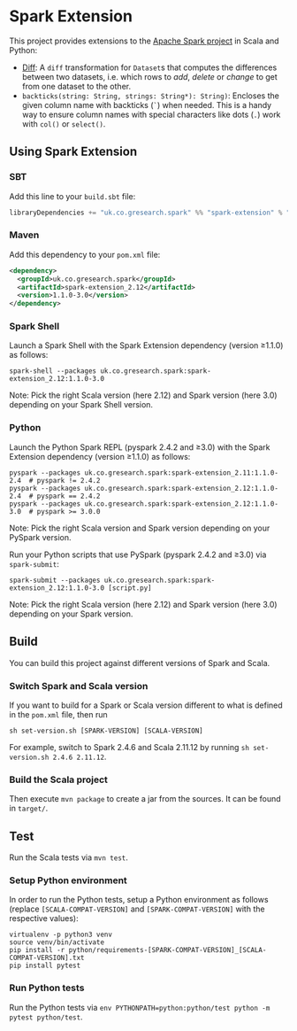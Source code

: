 # Spark Extension

This project provides extensions to the [Apache Spark project](https://spark.apache.org/) in Scala and Python:
- [Diff](DIFF.md): A `diff` transformation for `Dataset`s that computes the differences between
two datasets, i.e. which rows to _add_, _delete_ or _change_ to get from one dataset to the other.
- `backticks(string: String, strings: String*): String)`: Encloses the given column name with backticks (`` ` ``) when needed.
  This is a handy way to ensure column names with special characters like dots (`.`) work with `col()` or `select()`.

## Using Spark Extension

### SBT

Add this line to your `build.sbt` file:

```sbt
libraryDependencies += "uk.co.gresearch.spark" %% "spark-extension" % "1.1.0-3.0"
```

### Maven

Add this dependency to your `pom.xml` file:

```xml
<dependency>
  <groupId>uk.co.gresearch.spark</groupId>
  <artifactId>spark-extension_2.12</artifactId>
  <version>1.1.0-3.0</version>
</dependency>
```

### Spark Shell

Launch a Spark Shell with the Spark Extension dependency (version ≥1.1.0) as follows:

```shell script
spark-shell --packages uk.co.gresearch.spark:spark-extension_2.12:1.1.0-3.0
```

Note: Pick the right Scala version (here 2.12) and Spark version (here 3.0) depending on your Spark Shell version.

### Python

Launch the Python Spark REPL (pyspark 2.4.2 and ≥3.0) with the Spark Extension dependency (version ≥1.1.0) as follows:

```shell script
pyspark --packages uk.co.gresearch.spark:spark-extension_2.11:1.1.0-2.4  # pyspark != 2.4.2
pyspark --packages uk.co.gresearch.spark:spark-extension_2.12:1.1.0-2.4  # pyspark == 2.4.2
pyspark --packages uk.co.gresearch.spark:spark-extension_2.12:1.1.0-3.0  # pyspark >= 3.0.0
```

Note: Pick the right Scala version and Spark version depending on your PySpark version.

Run your Python scripts that use PySpark (pyspark 2.4.2 and ≥3.0) via `spark-submit`:

```shell script
spark-submit --packages uk.co.gresearch.spark:spark-extension_2.12:1.1.0-3.0 [script.py]
```

Note: Pick the right Scala version (here 2.12) and Spark version (here 3.0) depending on your Spark version.

## Build

You can build this project against different versions of Spark and Scala.

### Switch Spark and Scala version

If you want to build for a Spark or Scala version different to what is defined in the `pom.xml` file, then run

```shell script
sh set-version.sh [SPARK-VERSION] [SCALA-VERSION]
```

For example, switch to Spark 2.4.6 and Scala 2.11.12 by running `sh set-version.sh 2.4.6 2.11.12`.

### Build the Scala project

Then execute `mvn package` to create a jar from the sources. It can be found in `target/`.

## Test

Run the Scala tests via `mvn test`.

### Setup Python environment

In order to run the Python tests, setup a Python environment as follows (replace `[SCALA-COMPAT-VERSION]` and `[SPARK-COMPAT-VERSION]` with the respective values):

```shell script
virtualenv -p python3 venv
source venv/bin/activate
pip install -r python/requirements-[SPARK-COMPAT-VERSION]_[SCALA-COMPAT-VERSION].txt
pip install pytest
```

### Run Python tests

Run the Python tests via `env PYTHONPATH=python:python/test python -m pytest python/test`.
